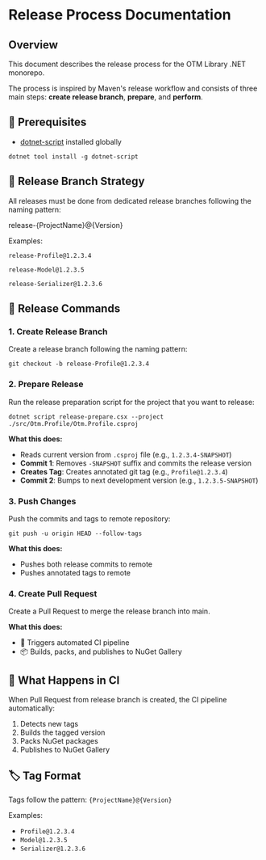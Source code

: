 
# Release Process Documentation

## Overview

This document describes the release process for the OTM Library .NET monorepo.

The process is inspired by Maven's release workflow and consists of three main steps: **create release branch**, **prepare**, and **perform**.

## 🔧 Prerequisites

- [dotnet-script](https://github.com/filipw/dotnet-script) installed globally

```shell
dotnet tool install -g dotnet-script
```

## 🔧 Release Branch Strategy
All releases must be done from dedicated release branches following the naming pattern:

release-{ProjectName}@{Version}

Examples:

`release-Profile@1.2.3.4`

`release-Model@1.2.3.5`

`release-Serializer@1.2.3.6`

## 🔧 Release Commands

### 1. Create Release Branch

Create a release branch following the naming pattern:

```shell
git checkout -b release-Profile@1.2.3.4
```

### 2. Prepare Release

Run the release preparation script for the project that you want to release:

```shell
dotnet script release-prepare.csx --project ./src/Otm.Profile/Otm.Profile.csproj
```

**What this does:**
- Reads current version from `.csproj` file (e.g., `1.2.3.4-SNAPSHOT`)
- **Commit 1**: Removes `-SNAPSHOT` suffix and commits the release version
- **Creates Tag**: Creates annotated git tag (e.g., `Profile@1.2.3.4`)
- **Commit 2**: Bumps to next development version (e.g., `1.2.3.5-SNAPSHOT`)

### 3. Push Changes

Push the commits and tags to remote repository:

```shell
git push -u origin HEAD --follow-tags
```

**What this does:**
- Pushes both release commits to remote
- Pushes annotated tags to remote

### 4. Create Pull Request

Create a Pull Request to merge the release branch into main.

**What this does:**
- 🤖 Triggers automated CI pipeline
- 📦 Builds, packs, and publishes to NuGet Gallery


## 🔧 What Happens in CI

When Pull Request from release branch is created, the CI pipeline automatically:
1. Detects new tags
2. Builds the tagged version
3. Packs NuGet packages
4. Publishes to NuGet Gallery

## 🏷️ Tag Format

Tags follow the pattern: `{ProjectName}@{Version}`

Examples:
- `Profile@1.2.3.4`
- `Model@1.2.3.5`
- `Serializer@1.2.3.6`
